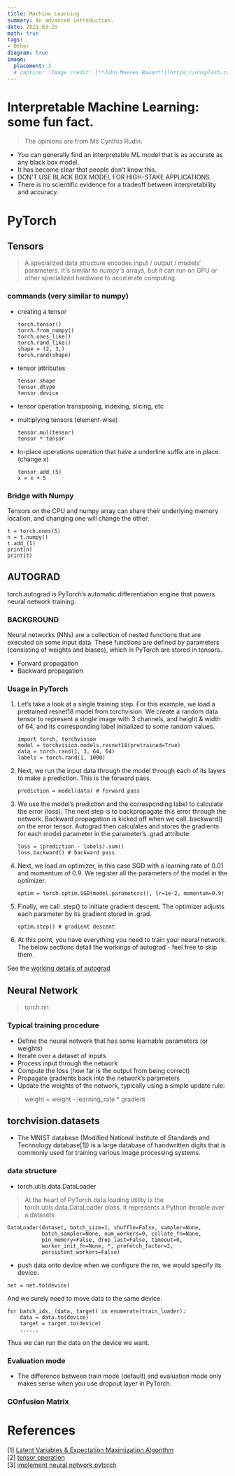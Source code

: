 ```yaml
---
title: Machine Learning
summary: An advanced introduction.
date: 2021-03-25
math: true
tags:
- Other
diagram: true
image:
  placement: 3
  # caption: 'Image credit: [**John Moeses Bauan**](https://unsplash.com/photos/OGZtQF8iC0g)'
---
```


# Interpretable Machine Learning: some fun fact.
> The opinions are from Ms Cynthia Rudin. 
- You can generally find an interpretable ML model that is as accurate as any black box model. 
- It has become clear that people don't know this. 
- DON'T USE BLACK BOX MODEL FOR HIGH-STAKE APPLICATIONS.
- There is no scientific evidence for a tradeoff between interpretability and accuracy.


# PyTorch
## Tensors
> A specialized data structure encodes input / output / models' parameters. It's similar to numpy's arrays, but it can run on GPU or other specialized hardware to accelerate computing. 

### commands (very similar to numpy)
- creating a tensor
    ```
    torch.tensor()
    torch.from_numpy()
    torch.ones_like()
    torch.rand_like()
    shape = (2, 3,)
    torch.rand(shape)
    ```
- tensor attributes
    ```
    tensor.shape
    tensor.dtype
    tensor.device
    ```
- tensor operation
transposing, indexing, slicing, etc

- multiplying tensors (element-wise)
    ```
    tensor.mul(tensor)
    tensor * tensor
    ```
- In-place operations
operation that have a underline suffix are in place. (change x)
    ```
    tensor.add_(5)
    x = x + 5
    ```
### Bridge with Numpy
Tensors on the CPU and numpy array can share their underlying memory location, and changing one will change the other.
```
t = torch.ones(5)
n = t.numpy()
t.add_(1)
print(n)
print(t)
```

## AUTOGRAD
torch.autograd is PyTorch’s automatic differentiation engine that powers neural network training. 

### BACKGROUND
Neural networks (NNs) are a collection of nested functions that are executed on some input data. These functions are defined by parameters (consisting of weights and biases), which in PyTorch are stored in tensors.
- Forward propagation
- Backward propagation

### Usage in PyTorch
1. Let’s take a look at a single training step. For this example, we load a pretrained resnet18 model from torchvision. We create a random data tensor to represent a single image with 3 channels, and height & width of 64, and its corresponding label initialized to some random values.
    ```
    import torch, torchvision
    model = torchvision.models.resnet18(pretrained=True)
    data = torch.rand(1, 3, 64, 64)
    labels = torch.rand(1, 1000)
    ```
2. Next, we run the input data through the model through each of its layers to make a prediction. This is the forward pass.
    ```
    prediction = model(data) # forward pass
    ```
3. We use the model’s prediction and the corresponding label to calculate the error (loss). The next step is to backpropagate this error through the network. Backward propagation is kicked off when we call .backward() on the error tensor. Autograd then calculates and stores the gradients for each model parameter in the parameter’s .grad attribute.  
    ```
    loss = (prediction - labels).sum()
    loss.backward() # backward pass
    ```
4. Next, we load an optimizer, in this case SGD with a learning rate of 0.01 and momentum of 0.9. We register all the parameters of the model in the optimizer.
    ```
    optim = torch.optim.SGD(model.parameters(), lr=1e-2, momentum=0.9)
    ```
5. Finally, we call .step() to initiate gradient descent. The optimizer adjusts each parameter by its gradient stored in .grad.
    ```
    optim.step() # gradient descent
    ```
6. At this point, you have everything you need to train your neural network. The below sections detail the workings of autograd - feel free to skip them.

See the [working details of autograd](https://pytorch.org/tutorials/beginner/blitz/autograd_tutorial.html#sphx-glr-beginner-blitz-autograd-tutorial-py)

## Neural Network
> torch.nn
### Typical training procedure
- Define the neural network that has some learnable parameters (or weights) 
- Iterate over a dataset of inputs 
- Process input through the network
- Compute the loss (how far is the output from being correct)
- Propagate gradients back into the network’s parameters
- Update the weights of the network, typically using a simple update rule:
> weight = weight - learning_rate * gradient

## torchvision.datasets
- The MNIST database (Modified National Institute of Standards and Technology database[1]) is a large database of handwritten digits that is commonly used for training various image processing systems.

### data structure
- torch.utils.data.DataLoader
> At the heart of PyTorch data loading utility is the torch.utils.data.DataLoader class. It represents a Python iterable over a datasets
```
DataLoader(dataset, batch_size=1, shuffle=False, sampler=None,
           batch_sampler=None, num_workers=0, collate_fn=None,
           pin_memory=False, drop_last=False, timeout=0,
           worker_init_fn=None, *, prefetch_factor=2,
           persistent_workers=False)
```
- push data onto device 
when we configure the nn, we would specify its device.
```
net = net.to(device)
```
And we surely need to move data to the same device.
```
for batch_idx, (data, target) in enumerate(train_loader):
    data = data.to(device)
    target = target.to(device)
    ......
```
Thus we can run the data on the device we want.




### Evaluation mode  
- The difference between train mode (default) and evaluation mode only makes sense when you use dropout layer in PyTorch.

### COnfusion Matrix



# References
[1] [Latent Variables & Expectation Maximization Algorithm](https://towardsdatascience.com/latent-variables-expectation-maximization-algorithm-fb15c4e0f32c)<br>
[2] [tensor operation](https://pytorch.org/docs/stable/torch.html)<br>
[3] [implement neural network pytorch](https://pytorch.org/tutorials/beginner/blitz/neural_networks_tutorial.html#sphx-glr-beginner-blitz-neural-networks-tutorial-py)
